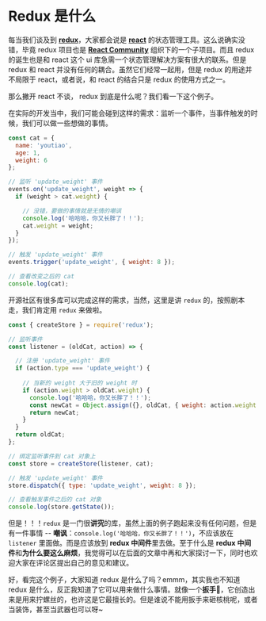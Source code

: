 # Redux 是什么

每当我们谈及到 **[redux](https://github.com/reactjs/redux)**，大家都会说是 **[react](https://github.com/facebook/react)** 的状态管理工具。这么说确实没错，毕竟 redux 项目也是 **[React Community](https://github.com/reactjs)** 组织下的一个子项目。而且 redux 的诞生也是和 react 这个 ui 库急需一个状态管理解决方案有很大的联系。但是 redux 和 react 并没有任何的耦合。虽然它们经常一起用，但是 redux 的用途并不局限于 react，或者说，和 react 的结合只是 redux 的使用方式之一。

那么撇开 react 不谈， redux 到底是什么呢？我们看一下这个例子。

在实际的开发当中，我们可能会碰到这样的需求：监听一个事件，当事件触发的时候，我们可以做一些想做的事情。

```js
const cat = {
  name: 'youtiao',
  age: 1,
  weight: 6
};

// 监听 'update_weight' 事件
events.on('update_weight', weight => {
  if (weight > cat.weight) {

    // 没错，要做的事情就是无情的嘲讽
    console.log('哈哈哈，你又长胖了！！');
    cat.weight = weight;
  }
});

// 触发 'update_weight' 事件
events.trigger('update_weight', { weight: 8 });

// 查看改变之后的 cat
console.log(cat);
```

开源社区有很多库可以完成这样的需求，当然，这里是讲 `redux` 的，按照剧本走，我们肯定用 `redux` 来做啦。

```js
const { createStore } = require('redux');

// 监听事件
const listener = (oldCat, action) => {

  // 注册 'update_weight' 事件
  if (action.type === 'update_weight') {
    
    // 当新的 weight 大于旧的 weight 时
    if (action.weight > oldCat.weight) {
      console.log('哈哈哈，你又长胖了！！');
      const newCat = Object.assign({}, oldCat, { weight: action.weight });
      return newCat;
    }
  }
  return oldCat;
};

// 绑定监听事件到 cat 对象上
const store = createStore(listener, cat);

// 触发 'update_weight' 事件
store.dispatch({ type: 'update_weight', weight: 8 });

// 查看触发事件之后的 cat 对象
console.log(store.getState());
```

但是！！！`redux` 是一门很**讲究**的库，虽然上面的例子跑起来没有任何问题，但是有一件事情 -- **嘲讽**：`console.log('哈哈哈，你又长胖了！！')`，不应该放在 `listener` 里面做。而是应该放到 **redux 中间件**里去做。至于什么是 **redux 中间件**和**为什么要这么麻烦**，我觉得可以在后面的文章中再和大家探讨一下，同时也欢迎大家在评论区提出自己的意见和建议。

好，看完这个例子，大家知道 redux 是什么了吗？emmm，其实我也不知道 redux 是什么，反正我知道了它可以用来做什么事情。就像一个**扳手🔧**，它创造出来是用来拧螺丝的，也许这是它最擅长的。但是谁说不能用扳手来砸核桃呢，或者当装饰，甚至当武器也可以呀~
